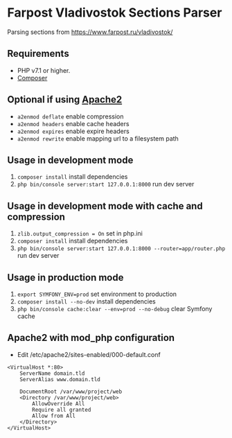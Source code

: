# Farpost Vladivostok Sections Parser

Parsing sections from https://www.farpost.ru/vladivostok/

## Requirements

- PHP v7.1 or higher.
- [Composer](https://getcomposer.org/download)

## Optional if using [Apache2](https://httpd.apache.org/download.cgi)

- `a2enmod deflate` enable compression
- `a2enmod headers` enable cache headers
- `a2enmod expires` enable expire headers
- `a2enmod rewrite` enable mapping url to a filesystem path

## Usage in development mode

1. `composer install` install dependencies
2. `php bin/console server:start 127.0.0.1:8000` run dev server

## Usage in development mode with cache and compression

1. `zlib.output_compression = On` set in php.ini
2. `composer install` install dependencies
3. `php bin/console server:start 127.0.0.1:8000 --router=app/router.php` run dev server

## Usage in production mode

1. `export SYMFONY_ENV=prod` set environment to production
2. `composer install --no-dev` install dependencies
3. `php bin/console cache:clear --env=prod --no-debug` clear Symfony cache

## Apache2 with mod_php configuration

- Edit /etc/apache2/sites-enabled/000-default.conf
```
<VirtualHost *:80>
    ServerName domain.tld
    ServerAlias www.domain.tld

    DocumentRoot /var/www/project/web
    <Directory /var/www/project/web>
        AllowOverride All
        Require all granted
        Allow from All
    </Directory>
</VirtualHost>
```